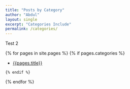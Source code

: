 ```yaml
---
title: "Posts by Category"
author: "Abdul"
layout: single
excerpt: "Categories Include"
permalink: /categories/
---
```


Test 2

  {% for pages in site.pages %}
    {% if pages.categories %}

  *   [{{pages.title}}]({{pages.url}})

    {% endif %}
  {% endfor %}
